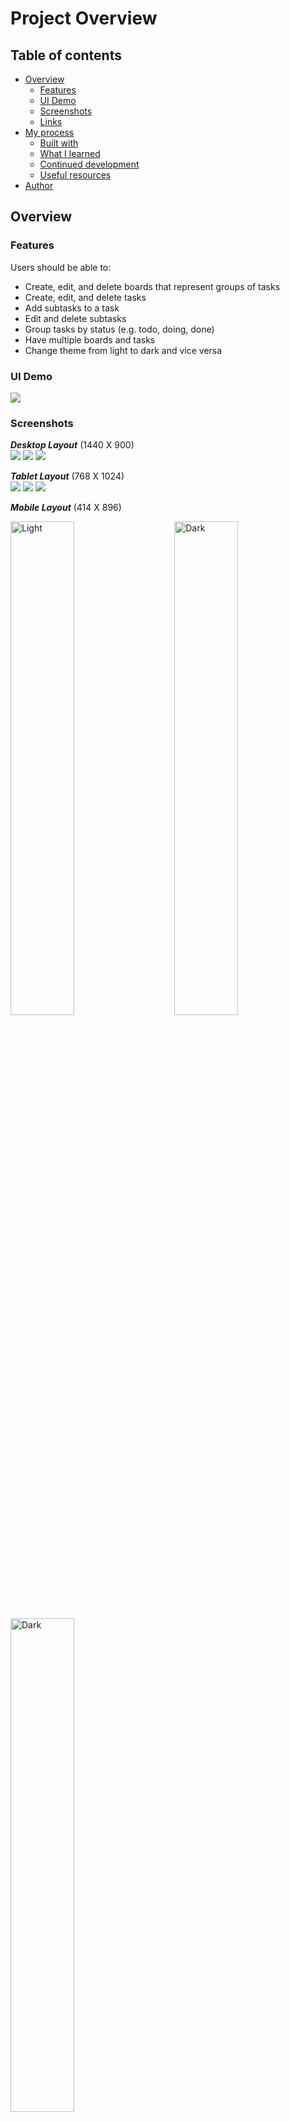 # Project Overview

## Table of contents

-  [Overview](#overview)
   -  [Features](#features)
   -  [UI Demo](#ui-demo)
   -  [Screenshots](#screenshots)
   -  [Links](#links)
-  [My process](#my-process)
   -  [Built with](#built-with)
   -  [What I learned](#what-i-learned)
   -  [Continued development](#continued-development)
   -  [Useful resources](#useful-resources)
-  [Author](#author)

## Overview

### Features

Users should be able to:

- Create, edit, and delete boards that represent groups of tasks
- Create, edit, and delete tasks
- Add subtasks to a task
- Edit and delete subtasks
- Group tasks by status (e.g. todo, doing, done)
- Have multiple boards and tasks
- Change theme from light to dark and vice versa

### UI Demo
![](./gifs/app-usage.gif)

### Screenshots

***Desktop Layout*** (1440 X 900)\
![](./screenshots/desktop/board.png)
![](./screenshots/desktop/task-details.png)
![](./screenshots/desktop/new-task.png)

***Tablet Layout*** (768 X 1024)\
![](./screenshots/tablet/board.png)
![](./screenshots/tablet/task-details.png)
![](./screenshots/tablet/new-task.png)

***Mobile Layout*** (414 X 896)
<p align="left">
  <img alt="Light" src="./screenshots/mobile/board.png" width="45%">
&nbsp; &nbsp; &nbsp; &nbsp;
  <img alt="Dark" src="./screenshots/mobile/task-details.png" width="45%">
  <img alt="Dark" src="./screenshots/mobile/task-details.png" width="45%">
</p>


### Links

- Repository URL: [Github Respository](https://github.com/jordan-na/task-manager.git)
- Live Site URL: [Hosted on Github Pages](https://jordan-na.github.io/task-manager/)

## My process

### Built with

- Semantic HTML5 markup
- CSS custom properties
- Flexbox
- Desktop-first workflow
- ReactJS
- CSS modules
- React components
- react-color library

### Components Overview

- **Main Components**:
   - ***App***: The main component that contains all other components
   - ***Sidebar***: The sidebar in the desktop layout
   - ***Logo***: The logo in the sidebar, also acts as a button to open the sidebar
   - ***BoardNav***: Contains the buttons to navigate between boards
   - ***BoardNavButton***: Button that allows user to change boards
   - ***NewBoardButton***: Button that allows user to create a board
   - ***NewBoard***: Form that allows user to create a new board
   - ***ThemeToggle***: Button that allows user to change the theme
   - ***Header***: Contains the board title, new task button, and kebab menu at the top of the screen
   - ***NewTask***: Form that allows user to create a task
   - ***MobileBoardNav***: Contains the buttons to navigate between boards on the mobile layout
   - ***MobileBoardButton***: Button that allows user to change boards on mobile
   - ***Board***: The board contains the task columns, tasks, and new column button
   - ***EditBoard***: Form that allows user to edit the board
   - ***BoardColumn***: Contains tasks that are of a certain status
   - ***Task***: Represents a task on the board
   - ***TaskDetails***: Shows the task details, including the task, subtasks, and status
   - ***SubtaskChecklist***: A checklist of the subtasks that belong to a task
   - ***Edit Task***: A form to edit a task
   - ***SubtaskInputs***: Has a list of inputs to add, edit, or delete subtasks
- **Provider Components**
   -  ***ThemeProvider***: Provides the theme context to the children components
   -  ***BoardProvider***: Provides the board context to the children components
      -  Allows access to board data
      -  Allows modification of board data
- **UI Components**
   -  ***Input***: Generic input component that can adapt to use conditions and provides custom TextArea, Select, and TextInput components
   -  ***KebabMenu***: Represents a kebab menu (3 vertial dots) that provides a UI for the user to interact with the app
   -  ***Modal***: An overlay that contains any UI that would go over the main UI



### What I learned

-  Non-technical skills:
   -  Brainstorming
      -  Asking what the user would want for a good UX
      -  Deciding on theme colors
      -  Deciding on font
      -  Visualizing animations
      -  Determing what assets are needed (e.g. images, svg)

-  Technical skills:
   -  Modeling project into react components
      -  Use appropriate parent child relationships that make sense
   -  Utilizing the storage API to store user data
   -  Formatting data into JSON-like objects to allow easy access and modification
   -  Using state to update UI
   -  Using the react context API to create project wide state
   -  Using custom components with providers to give access to context
   -  Using props to pass data from parent to child and vice versa
   -  React hooks
      -  Use state
         -  Set state for components for a dynamic UI
      -  Use context
         -  Access project wide state
      -  Use effect
         -  Execute code on initialization or after state change
      -  Use reducer
         -  Dispatch actions on related states to update them in a clear way
      -  Use ref
         -  Directly access component as variable to use dom properties
   -  Forwarding refs
   -  Using react portal to teleport elements to more suitable locations in the DOM
   -  Responsive UI/UX development
      -  Using the chrome inspector to emulate different screen sizes
   -  Using the chrome inspector to see the react components and debug


### Continued development

-  I will continue to learn react
-  The next step is to learn class based components as an alternative to funcional components

### Useful resources

-  [MDN](https://reactjs.org/) - This helped me by acting as a reference for the react library
-  [react-color](https://www.npmjs.com/package/react-color) - react libary for color picker components

## Author

-  Name: Jordan Na
-  Website - [Github Profile](https://github.com/jordan-na)
-  Frontend Mentor - [@jordan-na](https://www.frontendmentor.io/profile/jordan-na)
-  Email - jordster02@gmail.com
